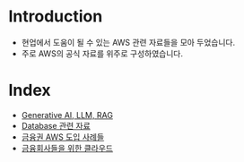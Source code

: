 # Introduction
* 현업에서 도움이 될 수 있는 AWS 관련 자료들을 모아 두었습니다.
* 주로 AWS의 공식 자료를 위주로 구성하였습니다.

# Index
* [Generative AI, LLM, RAG](./llm-rag.md)
* [Database 관련 자료](./db.md)
* [금융권 AWS 도입 사례들](./case-fsi.md)
* [금융회사들을 위한 클라우드](./fsi-cloud.md)
